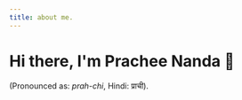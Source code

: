 ```yaml
---
title: about me.
---
```

# Hi there, I'm Prachee Nanda 👋

(Pronounced as: *prah-chi*, Hindi: प्राची).
